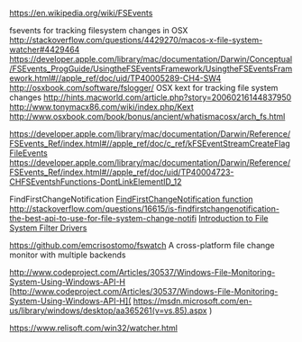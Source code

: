
<!--
-->

https://en.wikipedia.org/wiki/FSEvents

fsevents for tracking filesystem changes in OSX
http://stackoverflow.com/questions/4429270/macos-x-file-system-watcher#4429464
https://developer.apple.com/library/mac/documentation/Darwin/Conceptual/FSEvents_ProgGuide/UsingtheFSEventsFramework/UsingtheFSEventsFramework.html#//apple_ref/doc/uid/TP40005289-CH4-SW4
http://osxbook.com/software/fslogger/
OSX kext for tracking file system changes
http://hints.macworld.com/article.php?story=20060216144837950
http://www.tonymacx86.com/wiki/index.php/Kext
http://www.osxbook.com/book/bonus/ancient/whatismacosx/arch_fs.html

https://developer.apple.com/library/mac/documentation/Darwin/Reference/FSEvents_Ref/index.html#//apple_ref/doc/c_ref/kFSEventStreamCreateFlagFileEvents
https://developer.apple.com/library/mac/documentation/Darwin/Reference/FSEvents_Ref/index.html#//apple_ref/doc/uid/TP40004723-CHFSEventshFunctions-DontLinkElementID_12


FindFirstChangeNotification
[FindFirstChangeNotification function]( https://msdn.microsoft.com/en-us/library/windows/desktop/aa364417(v=vs.85).aspx )
http://stackoverflow.com/questions/16615/is-findfirstchangenotification-the-best-api-to-use-for-file-system-change-notifi
[Introduction to File System Filter Drivers]( https://msdn.microsoft.com/en-us/library/ff548202.aspx )

https://github.com/emcrisostomo/fswatch
A cross-platform file change monitor with multiple backends

http://www.codeproject.com/Articles/30537/Windows-File-Monitoring-System-Using-Windows-API-H
[http://www.codeproject.com/Articles/30537/Windows-File-Monitoring-System-Using-Windows-API-H]( https://msdn.microsoft.com/en-us/library/windows/desktop/aa365261(v=vs.85).aspx )

https://www.relisoft.com/win32/watcher.html

<!-- vim: set autoindent expandtab sw=4 syntax=markdown: -->
